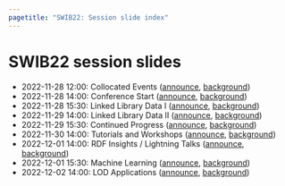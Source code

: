 ```yaml
---
pagetitle: "SWIB22: Session slide index"
---
```



# SWIB22 session slides

- 2022-11-28 12:00: Collocated Events ([announce](coll_announce.html), [background](coll.html))
- 2022-11-28 14:00: Conference Start ([announce](se-1_announce.html), [background](se-1.html))
- 2022-11-28 15:30: Linked Library Data I ([announce](se-2_announce.html), [background](se-2.html))
- 2022-11-29 14:00: Linked Library Data II ([announce](se-3_announce.html), [background](se-3.html))
- 2022-11-29 15:30: Continued Progress ([announce](se-4_announce.html), [background](se-4.html))
- 2022-11-30 14:00: Tutorials and Workshops ([announce](ws_announce.html), [background](ws.html))
- 2022-12-01 14:00: RDF Insights / Lightning Talks ([announce](se-7_announce.html), [background](se-7.html))
- 2022-12-01 15:30: Machine Learning ([announce](se-8_announce.html), [background](se-8.html))
- 2022-12-02 14:00: LOD Applications ([announce](se-9_announce.html), [background](se-9.html))

